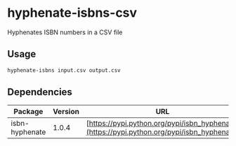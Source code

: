 # hyphenate-isbns-csv
Hyphenates ISBN numbers in a CSV file

## Usage

```bash
hyphenate-isbns input.csv output.csv
```

## Dependencies

| Package        | Version | URL                                         |
|----------------|---------|---------------------------------------------|
| isbn-hyphenate | 1.0.4   | [https://pypi.python.org/pypi/isbn_hyphenate](https://pypi.python.org/pypi/isbn_hyphenate) |

